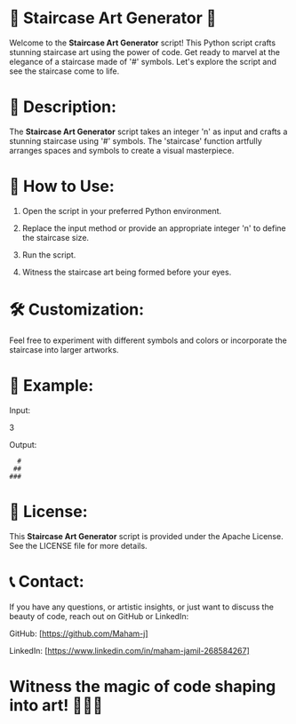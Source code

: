 # 📶 **Staircase Art Generator** 📶

Welcome to the **Staircase Art Generator** script! This Python script crafts stunning staircase art using the power of code. Get ready to marvel at the elegance of a staircase made of '#' symbols. Let's explore the script and see the staircase come to life.

# 📜 **Description:**
The **Staircase Art Generator** script takes an integer 'n' as input and crafts a stunning staircase using '#' symbols. The 'staircase' function artfully arranges spaces and symbols to create a visual masterpiece.

# 🚀 **How to Use:**

1. Open the script in your preferred Python environment.

2. Replace the input method or provide an appropriate integer 'n' to define the staircase size.

3. Run the script.

4. Witness the staircase art being formed before your eyes.

# 🛠️ **Customization:**

Feel free to experiment with different symbols and colors or incorporate the staircase into larger artworks.

# 🧩 **Example:**

Input:

3


Output:

      #
     ##
    ###
  
# 📄 **License:**

This **Staircase Art Generator** script is provided under the Apache License. See the LICENSE file for more details.

# 📞 **Contact:**

If you have any questions, or artistic insights, or just want to discuss the beauty of code, reach out on GitHub or LinkedIn:

GitHub:  [https://github.com/Maham-j]

LinkedIn: [https://www.linkedin.com/in/maham-jamil-268584267]

# Witness the magic of code shaping into art! 📶🎨🌟
